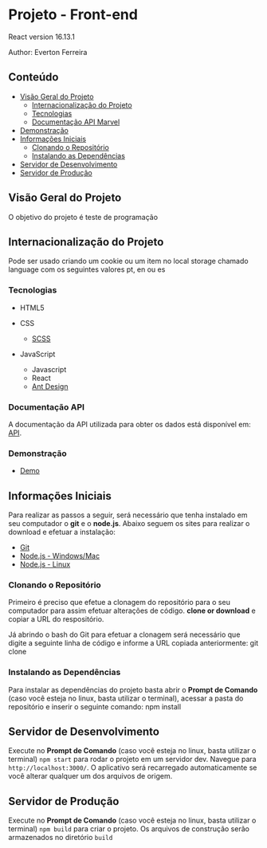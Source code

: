 # Projeto - Front-end

React version 16.13.1

Author:
Everton Ferreira

## Conteúdo
- [Visão Geral do Projeto](#visão-geral-do-projeto)
  - [Internacionalização do Projeto](#internacionalização-do-projeto)
  - [Tecnologias](#tecnologias)
  - [Documentação API Marvel](#documentação-api-marvel)
- [Demonstração](#demonstracao)
- [Informações Iniciais](#informações-iniciais)
  - [Clonando o Repositório](#clonando-o-repositório)
  - [Instalando as Dependências](#instalando-as-dependências)
- [Servidor de Desenvolvimento](#servidor-de-desenvolvimento)
- [Servidor de Produção](#servidor-de-Produção)

## Visão Geral do Projeto
O objetivo do projeto é teste de programação

## Internacionalização do Projeto
Pode ser usado criando um cookie ou um item no local storage chamado language com os seguintes valores pt, en ou es

### Tecnologias
- HTML5

- CSS
  - [SCSS](https://sass-lang.com/)
  
- JavaScript
  - Javascript
  - React 
  - [Ant Design](https://ant.design/) 

### Documentação API 
A documentação da API utilizada para obter os dados está disponível em: [API](http://www.mocky.io/v2/5d3b57023000005500a2a0a6).

### Demonstração
 - [Demo](https://api-front-react.herokuapp.com/)

## Informações Iniciais
Para realizar as passos a seguir, será necessário que tenha instalado em seu computador o **git** e o **node.js**. Abaixo seguem os sites para realizar o download e efetuar a instalação:
- [Git](https://git-scm.com/downloads)
- [Node.js - Windows/Mac](https://nodejs.org/en/download/)
- [Node.js - Linux](https://nodejs.org/en/download/package-manager/)

### Clonando o Repositório
Primeiro é preciso que efetue a clonagem do repositório para o seu computador para assim efetuar alterações de código.
**clone or download** e copiar a URL do respositório.

Já abrindo o bash do Git para efetuar a clonagem será necessário que digite a seguinte linha de código e informe a URL copiada anteriormente:
git clone <url-do-repositorio>

### Instalando as Dependências
Para instalar as dependências do projeto basta abrir o **Prompt de Comando** (caso você esteja no linux, basta utilizar o terminal), acessar a pasta do repositório e inserir o seguinte comando:
npm install

## Servidor de Desenvolvimento

Execute no **Prompt de Comando** (caso você esteja no linux, basta utilizar o terminal) `npm start` para rodar o projeto em um servidor dev. Navegue para `http://localhost:3000/`. O aplicativo será recarregado automaticamente se você alterar qualquer um dos arquivos de origem.

## Servidor de Produção

Execute no **Prompt de Comando** (caso você esteja no linux, basta utilizar o terminal) `npm build` para criar o projeto. Os arquivos de construção serão armazenados no diretório `build`
